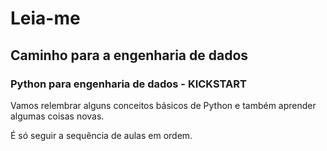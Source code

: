 # Leia-me

## Caminho para a engenharia de dados

### Python para engenharia de dados - KICKSTART

Vamos relembrar alguns conceitos básicos de Python e também aprender algumas coisas novas.

É só seguir a sequência de aulas em ordem.